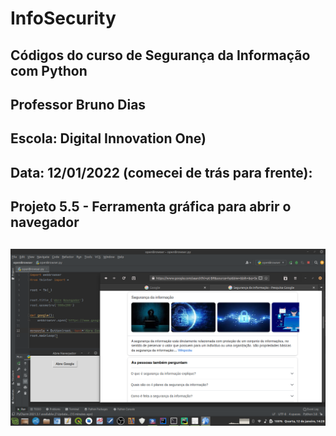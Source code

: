 # InfoSecurity
## Códigos do curso de Segurança da Informação com Python
## Professor Bruno Dias 
## Escola: Digital Innovation One)
## Data: 12/01/2022 (comecei de trás para frente):

## Projeto 5.5 - Ferramenta gráfica para abrir o navegador

## ![TkinterNavegador](https://github.com/geosidnei/InfoSecurity/blob/main/TkinterNavegador.png)
